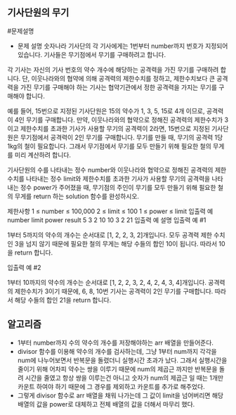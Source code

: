 ## 기사단원의 무기
#문제설명
   - 문제 설명
숫자나라 기사단의 각 기사에게는 1번부터 number까지 번호가 지정되어 있습니다. 기사들은 무기점에서 무기를 구매하려고 합니다.

각 기사는 자신의 기사 번호의 약수 개수에 해당하는 공격력을 가진 무기를 구매하려 합니다. 단, 이웃나라와의 협약에 의해 공격력의 제한수치를 정하고, 제한수치보다 큰 공격력을 가진 무기를 구매해야 하는 기사는 협약기관에서 정한 공격력을 가지는 무기를 구매해야 합니다.

예를 들어, 15번으로 지정된 기사단원은 15의 약수가 1, 3, 5, 15로 4개 이므로, 공격력이 4인 무기를 구매합니다. 만약, 이웃나라와의 협약으로 정해진 공격력의 제한수치가 3이고 제한수치를 초과한 기사가 사용할 무기의 공격력이 2라면, 15번으로 지정된 기사단원은 무기점에서 공격력이 2인 무기를 구매합니다. 무기를 만들 때, 무기의 공격력 1당 1kg의 철이 필요합니다. 그래서 무기점에서 무기를 모두 만들기 위해 필요한 철의 무게를 미리 계산하려 합니다.

기사단원의 수를 나타내는 정수 number와 이웃나라와 협약으로 정해진 공격력의 제한수치를 나타내는 정수 limit와 제한수치를 초과한 기사가 사용할 무기의 공격력을 나타내는 정수 power가 주어졌을 때, 무기점의 주인이 무기를 모두 만들기 위해 필요한 철의 무게를 return 하는 solution 함수를 완성하시오.

제한사항
1 ≤ number ≤ 100,000
2 ≤ limit ≤ 100
1 ≤ power ≤ limit
입출력 예
number	limit	power	result
5	3	2	10
10	3	2	21
입출력 예 설명
입출력 예 #1

1부터 5까지의 약수의 개수는 순서대로 [1, 2, 2, 3, 2]개입니다. 모두 공격력 제한 수치인 3을 넘지 않기 때문에 필요한 철의 무게는 해당 수들의 합인 10이 됩니다. 따라서 10을 return 합니다.

입출력 예 #2

1부터 10까지의 약수의 개수는 순서대로 [1, 2, 2, 3, 2, 4, 2, 4, 3, 4]개입니다. 공격력의 제한수치가 3이기 때문에, 6, 8, 10번 기사는 공격력이 2인 무기를 구매합니다. 따라서 해당 수들의 합인 21을 return 합니다.

## 알고리즘

   - 1부터 number까지 수의 약수의 개수를 저장해야하는 arr 배열을 만들어준다.
   - divisor 함수를 이용해 약수의 개수를 검사하는데, 그냥 1부터 num까지 각각을 num에 나누어보면서 반복문을 돌렸더니 실행시간 초과가 났다. 그래서 실행시간을 줄이기 위해 어차피 약수는 쌍을 이루기 때문에 num의 제곱근 까지만 반복문을 돌려 시간을 줄였고 항상 쌍을 이루는건 아니고 숫자가 num의 제곱근 일 때는 1개만 카운트 하여야 하기 때문에 그 경우를 제외하고 카운트를 추가로 해주었다.
   - 그렇게 divisor 함수로 arr 배열을 채워 나가는데 그 값이 limit을 넘어버리면 해당 배열의 값을 power로 대체하고 전체 배열의 값을 더해서 마무리 했다.